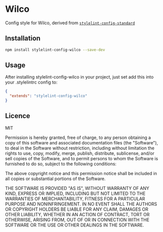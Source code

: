 # Wilco

Config style for Wilco, derived from [`stylelint-config-standard`](https://github.com/stylelint/stylelint-config-standard)

## Installation

```sh
npm install stylelint-config-wilco --save-dev
```

## Usage

After installing stylelint-config-wilco in your project, just set add this into your .stylelintrc config to:

```json
{
  "extends": "stylelint-config-wilco"
}
```

## Licence

MIT

Permission is hereby granted, free of charge, to any person obtaining a copy of this software and associated documentation files (the "Software"), to deal in the Software without restriction, including without limitation the rights to use, copy, modify, merge, publish, distribute, sublicense, and/or sell copies of the Software, and to permit persons to whom the Software is furnished to do so, subject to the following conditions:

The above copyright notice and this permission notice shall be included in all copies or substantial portions of the Software.

THE SOFTWARE IS PROVIDED "AS IS", WITHOUT WARRANTY OF ANY KIND, EXPRESS OR IMPLIED, INCLUDING BUT NOT LIMITED TO THE WARRANTIES OF MERCHANTABILITY, FITNESS FOR A PARTICULAR PURPOSE AND NONINFRINGEMENT. IN NO EVENT SHALL THE AUTHORS OR COPYRIGHT HOLDERS BE LIABLE FOR ANY CLAIM, DAMAGES OR OTHER LIABILITY, WHETHER IN AN ACTION OF CONTRACT, TORT OR OTHERWISE, ARISING FROM, OUT OF OR IN CONNECTION WITH THE SOFTWARE OR THE USE OR OTHER DEALINGS IN THE SOFTWARE.
